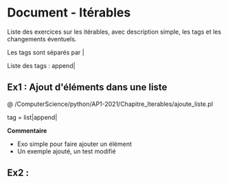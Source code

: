 # Document - Itérables

Liste des exercices sur les itérables, avec description simple, les tags et les changements éventuels.

Les tags sont séparés par |

Liste des tags : append|

## Ex1 : Ajout d'éléments dans une liste

@ /ComputerScience/python/AP1-2021/Chapitre_Iterables/ajoute_liste.pl

tag = list|append|

**Commentaire**

- Exo simple pour faire ajouter un élément
- Un exemple ajouté, un test modifié

## Ex2 : 
